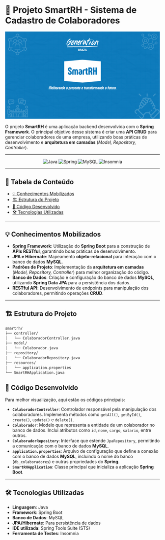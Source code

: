 # 📌 Projeto SmartRH - Sistema de Cadastro de Colaboradores

![Descrição da imagem](https://raw.githubusercontent.com/willaevangelista/smart-rh_java/main/src/main/resources/img/SmartRH.png)

O projeto **SmartRH** é uma aplicação backend desenvolvida com o **Spring Framework**. O principal objetivo desse sistema é criar uma **API CRUD** para gerenciar colaboradores de uma empresa, utilizando boas práticas de desenvolvimento e **arquitetura em camadas** (*Model, Repository, Controller*).

******

<div align='center'/>

  ![Java](https://a11ybadges.com/badge?logo=java)
  ![Spring](https://a11ybadges.com/badge?logo=spring)
  ![MySQL](https://a11ybadges.com/badge?logo=mysql)
  ![Insomnia](https://a11ybadges.com/badge?logo=insomnia)
</div>


******

## 📖 Tabela de Conteúdo
- [💡 Conhecimentos Mobilizados](#conhecimentosMobilizados)
- [🏗️ Estrutura do Projeto](#estruturaDoProjeto)
- [📂 Código Desenvolvido](#codigoDesenvolvido)
- [🛠️ Tecnologias Utilizadas](#tecnologiasUtilizadas)

---

<div id='conhecimentosMobilizados'/> 

## 💡 Conhecimentos Mobilizados

- **Spring Framework**: Utilização do **Spring Boot** para a construção de **APIs RESTful**, garantindo boas práticas de desenvolvimento.
- **JPA e Hibernate**: Mapeamento **objeto-relacional** para interação com o banco de dados **MySQL**.
- **Padrões de Projeto**: Implementação da **arquitetura em camadas** (*Model, Repository, Controller*) para melhor organização do código.
- **Banco de Dados**: Criação e configuração do banco de dados **MySQL**, utilizando **Spring Data JPA** para a persistência dos dados.
- **RESTful API**: Desenvolvimento de endpoints para manipulação dos colaboradores, permitindo operações **CRUD**.

---

<div id='estruturaDoProjeto'/> 

## 🏗️ Estrutura do Projeto

```
smartrh/
├── controller/
│   └── ColaboradorController.java
├── model/
│   └── Colaborador.java
├── repository/
│   └── ColaboradorRepository.java
├── resources/
│   └── application.properties
└── SmartRHApplication.java
```

<div id='codigoDesenvolvido'/> 

## 📂 Código Desenvolvido

Para melhor visualização, aqui estão os códigos principais:

- **`ColaboradorController`**: Controlador responsável pela manipulação dos colaboradores. Implementa métodos como `getAll()`, `getById()`, `create()`, `update()` e `delete()`.  
- **`Colaborador`**: Modelo que representa a entidade de um colaborador no banco de dados. Inclui atributos como `id`, `nome`, `cargo`, `salario`, entre outros.  
- **`ColaboradorRepository`**: Interface que estende `JpaRepository`, permitindo a comunicação com o banco de dados **MySQL**.  
- **`application.properties`**: Arquivo de configuração que define a conexão com o banco de dados **MySQL**, incluindo o nome do banco (`db_colaboradores`) e outras propriedades do **Spring**.  
- **`SmartRHApplication`**: Classe principal que inicializa a aplicação **Spring Boot**.  

---

<div id='tecnologiasUtilizadas'/> 

## 🛠️ Tecnologias Utilizadas

- **Linguagem**: Java  
- **Framework**: Spring Boot  
- **Banco de Dados**: MySQL  
- **JPA/Hibernate**: Para persistência de dados  
- **IDE utilizada**: Spring Tools Suite (STS)
- **Ferramenta de Testes**: Insomnia
